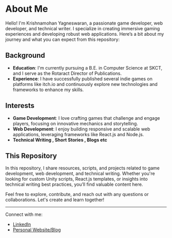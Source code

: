 # About Me

Hello! I'm Krishnamohan Yagneswaran, a passionate game developer, web developer, and technical writer. I specialize in creating immersive gaming experiences and developing robust web applications. Here’s a bit about my journey and what you can expect from this repository:

## Background

- **Education**: I'm currently pursuing a B.E. in Computer Science at SKCT, and I serve as the Rotaract Director of Publications.
- **Experience**: I have successfully published several indie games on platforms like itch.io and continuously explore new technologies and frameworks to enhance my skills.

## Interests

- **Game Development**: I love crafting games that challenge and engage players, focusing on innovative mechanics and storytelling.
- **Web Development**: I enjoy building responsive and scalable web applications, leveraging frameworks like React.js and Node.js.
- **Technical Writing , Short Stories , Blogs etc**

## This Repository

In this repository, I share resources, scripts, and projects related to game development, web development, and technical writing. Whether you're looking for custom Unity scripts, React.js templates, or insights into technical writing best practices, you’ll find valuable content here.

Feel free to explore, contribute, and reach out with any questions or collaborations. Let's create and learn together!

---

Connect with me:
- [LinkedIn](https://www.linkedin.com/in/krishnamohan-yagneswaran-546b4323a/)
- [Personal Website/Blog](https://www.gadgetinsiderz.com/)
